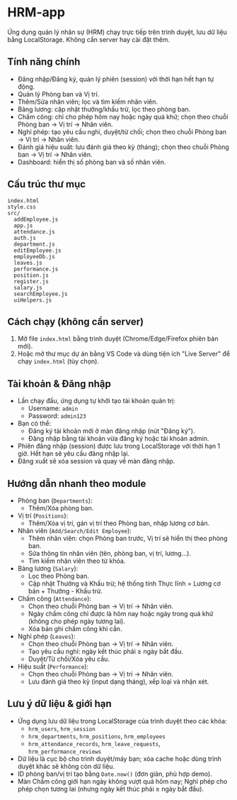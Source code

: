 # HRM-app

Ứng dụng quản lý nhân sự (HRM) chạy trực tiếp trên trình duyệt, lưu dữ liệu bằng LocalStorage. Không cần server hay cài đặt thêm.

## Tính năng chính
- Đăng nhập/Đăng ký, quản lý phiên (session) với thời hạn hết hạn tự động.
- Quản lý Phòng ban và Vị trí.
- Thêm/Sửa nhân viên; lọc và tìm kiếm nhân viên.
- Bảng lương: cập nhật thưởng/khấu trừ, lọc theo phòng ban.
- Chấm công: chỉ cho phép hôm nay hoặc ngày quá khứ; chọn theo chuỗi Phòng ban → Vị trí → Nhân viên.
- Nghỉ phép: tạo yêu cầu nghỉ, duyệt/từ chối; chọn theo chuỗi Phòng ban → Vị trí → Nhân viên.
- Đánh giá hiệu suất: lưu đánh giá theo kỳ (tháng); chọn theo chuỗi Phòng ban → Vị trí → Nhân viên.
- Dashboard: hiển thị số phòng ban và số nhân viên.

## Cấu trúc thư mục
```
index.html
style.css
src/
  addEmployee.js
  app.js
  attendance.js
  auth.js
  department.js
  editEmployee.js
  employeeDb.js
  leaves.js
  performance.js
  position.js
  register.js
  salary.js
  searchEmployee.js
  uiHelpers.js
```

## Cách chạy (không cần server)
1. Mở file `index.html` bằng trình duyệt (Chrome/Edge/Firefox phiên bản mới).
2. Hoặc mở thư mục dự án bằng VS Code và dùng tiện ích "Live Server" để chạy `index.html` (tùy chọn).

## Tài khoản & Đăng nhập
- Lần chạy đầu, ứng dụng tự khởi tạo tài khoản quản trị:
  - Username: `admin`
  - Password: `admin123`
- Bạn có thể:
  - Đăng ký tài khoản mới ở màn đăng nhập (nút "Đăng ký").
  - Đăng nhập bằng tài khoản vừa đăng ký hoặc tài khoản admin.
- Phiên đăng nhập (session) được lưu trong LocalStorage với thời hạn 1 giờ. Hết hạn sẽ yêu cầu đăng nhập lại.
- Đăng xuất sẽ xóa session và quay về màn đăng nhập.

## Hướng dẫn nhanh theo module
- Phòng ban (`Departments`):
  - Thêm/Xóa phòng ban.
- Vị trí (`Positions`):
  - Thêm/Xóa vị trí, gán vị trí theo Phòng ban, nhập lương cơ bản.
- Nhân viên (`Add/Search/Edit Employee`):
  - Thêm nhân viên: chọn Phòng ban trước, Vị trí sẽ hiển thị theo phòng ban.
  - Sửa thông tin nhân viên (tên, phòng ban, vị trí, lương...).
  - Tìm kiếm nhân viên theo từ khóa.
- Bảng lương (`Salary`):
  - Lọc theo Phòng ban.
  - Cập nhật Thưởng và Khấu trừ; hệ thống tính Thực lĩnh = Lương cơ bản + Thưởng - Khấu trừ.
- Chấm công (`Attendance`):
  - Chọn theo chuỗi Phòng ban → Vị trí → Nhân viên.
  - Ngày chấm công chỉ được là hôm nay hoặc ngày trong quá khứ (không cho phép ngày tương lai).
  - Xóa bản ghi chấm công khi cần.
- Nghỉ phép (`Leaves`):
  - Chọn theo chuỗi Phòng ban → Vị trí → Nhân viên.
  - Tạo yêu cầu nghỉ: ngày kết thúc phải ≥ ngày bắt đầu.
  - Duyệt/Từ chối/Xóa yêu cầu.
- Hiệu suất (`Performance`):
  - Chọn theo chuỗi Phòng ban → Vị trí → Nhân viên.
  - Lưu đánh giá theo kỳ (input dạng tháng), xếp loại và nhận xét.

## Lưu ý dữ liệu & giới hạn
- Ứng dụng lưu dữ liệu trong LocalStorage của trình duyệt theo các khóa:
  - `hrm_users`, `hrm_session`
  - `hrm_departments`, `hrm_positions`, `hrm_employees`
  - `hrm_attendance_records`, `hrm_leave_requests`, `hrm_performance_reviews`
- Dữ liệu là cục bộ cho trình duyệt/máy bạn; xóa cache hoặc dùng trình duyệt khác sẽ không còn dữ liệu.
- ID phòng ban/vị trí tạo bằng `Date.now()` (đơn giản, phù hợp demo).
- Màn Chấm công giới hạn ngày không vượt quá hôm nay; Nghỉ phép cho phép chọn tương lai (nhưng ngày kết thúc phải ≥ ngày bắt đầu).